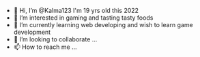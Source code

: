 - 👋 Hi, I’m @Kalma123 I'm 19 yrs old this 2022
- 👀 I’m interested in gaming and tasting tasty foods
- 🌱 I’m currently learning web developing and wish to learn game development
- 💞️ I’m looking to collaborate ...
- 📫 How to reach me ...

<!---
Kalma123/Kalma123 is a ✨ special ✨ repository because its `README.md` (this file) appears on your GitHub profile.
You can click the Preview link to take a look at your changes.
--->
